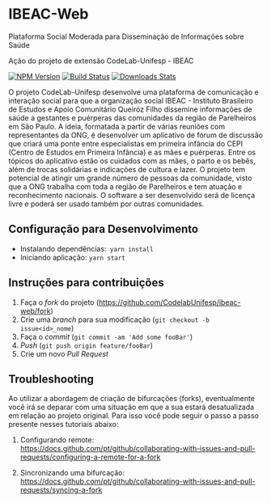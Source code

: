 # IBEAC-Web
Plataforma Social Moderada para Disseminação de Informações sobre Saúde 

Ação do projeto de extensão CodeLab-Unifesp - IBEAC

[![NPM Version][npm-image]][npm-url]
[![Build Status][travis-image]][travis-url]
[![Downloads Stats][npm-downloads]][npm-url]

O projeto CodeLab-Unifesp desenvolve uma plataforma de comunicação e interação social para que a organização social IBEAC - Instituto Brasileiro de Estudos e Apoio Comunitário Queiróz Filho dissemine informações de saúde a gestantes e puérperas das comunidades da região de Parelheiros em São Paulo. A ideia, formatada a partir de várias reuniões com representantes da ONG, é desenvolver um aplicativo de fórum de discussão que criará uma ponte entre especialistas em primeira infância do CEPI (Centro de Estudos em Primeira Infância) e as mães e puérperas. Entre os tópicos do aplicativo estão os cuidados com as mães, o parto e os bebês, além de trocas solidárias e indicações de cultura e lazer. O projeto tem potencial de atingir um grande número de pessoas da comunidade, visto que a ONG trabalha com toda a região de Parelheiros e tem atuação e reconhecimento nacionais. O software a ser desenvolvido será de licença livre e poderá ser usado também por outras comunidades. 

## Configuração para Desenvolvimento

* Instalando dependências:` yarn install`
* Iniciando aplicação: `yarn start`

## Instruções para contribuições

1. Faça o _fork_ do projeto (<https://github.com/CodelabUnifesp/ibeac-web/fork>)
2. Crie uma _branch_ para sua modificação (`git checkout -b issue<id>_nome`)
3. Faça o _commit_ (`git commit -am 'Add some fooBar'`)
4. _Push_ (`git push origin feature/fooBar`)
5. Crie um novo _Pull Request_

[npm-image]: https://img.shields.io/npm/v/datadog-metrics.svg?style=flat-square
[npm-url]: https://npmjs.org/package/datadog-metrics
[npm-downloads]: https://img.shields.io/npm/dm/datadog-metrics.svg?style=flat-square
[travis-image]: https://img.shields.io/travis/dbader/node-datadog-metrics/master.svg?style=flat-square
[travis-url]: https://travis-ci.org/dbader/node-datadog-metrics
[wiki]: https://github.com/seunome/seuprojeto/wiki

## Troubleshooting
Ao utilizar a abordagem de criação de bifurcações (forks), eventualmente você irá se deparar com uma situação em que a sua estará desatualizada em relação ao projeto original. Para isso você pode seguir o passo a passo presente nesses tutoriais abaixo:

1. Configurando remote:  
<https://docs.github.com/pt/github/collaborating-with-issues-and-pull-requests/configuring-a-remote-for-a-fork>

2. Sincronizando uma bifurcação:  
<https://docs.github.com/pt/github/collaborating-with-issues-and-pull-requests/syncing-a-fork>
